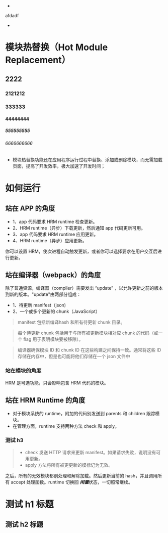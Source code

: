 -

afdadf

-
# 模块热替换（Hot Module Replacement）

## 2222
### 2121212
### 333333
#### 44444444
##### 555555555
###### 6666666666

- 模块热替换功能还在应用程序运行过程中替换、添加或删除模块，而无需加载页面，提高了开发效率，极大加速了开发时间；

# 如何运行

## 站在 APP 的角度

- 1、app 代码要求 HRM runtime 检查更新。
- 2、HRM runtime（异步）下载更新，然后通知 app 代码更新可用。
- 3、app 代码要求 HRM runtime 应用更新。
- 4、HRM runtime（异步）应用更新。

你可以设置 HRM，使次进程自动触发更新，或者你可以选择要求在用户交互后进行更新。

## 站在编译器（webpack）的角度

除了普通资源，编译器（compiler）需要发出 “update” ，以允许更新之前的版本到新的版本。"update"由两部分组成：

- 1、待更新 manifest（json)
- 2、一个或多个更新的 chunk（JavaScript）

> manifest 包括新编译hash 和所有待更新 chunk 目录。

> 每个待更新 chunk 包括用于与所有被更新模块相对应 chunk 的代码（或一个 flag 用于表明模块要被移除）。

> 编译器确保模块 ID 和 chunk ID 在这些构建之间保持一致。通常将这些 ID 存储在内存中，但是也可能将他们存储在一个 json 文件中

### 站在模块的角度

HRM 是可选功能，只会影响包含 HRM 代码的模块。

## 站在 HRM Runtime 的角度

- 对于模块系统的 runtime，附加的代码别发送到 parents 和 children 跟踪模块。
- 在管理方面，runtime 支持两种方法 check 和 apply。

### 测试 h3

> - check 发送 HTTP 请求来更新 manifest。如果请求失败，说明没有可用更新。
> - apply 方法将所有被更更新的模标记为无效。

之后，所有的无效模块都别处理和解除加载。然后更新当前的 hash，并且调用所有 accept 处理函数。runtime 切换回 ***闲置***状态，一切照常继续。

# 测试 h1 标题

## 测试 h2 标题
